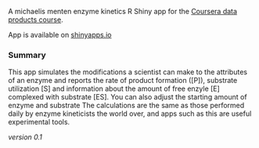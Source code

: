 A michaelis menten enzyme kinetics R Shiny app for the [Coursera data products course](https://class.coursera.org/devdataprod-033).

App is available on [shinyapps.io](https://stevecheckley.shinyapps.io/shiny_mm)

### Summary
This app simulates the modifications a scientist can make to the attributes of an enzyme and reports the rate of product formation ([P]), substrate utilization [S] and information about the amount of free enzyle [E] complexed with substrate [ES]. You can also adjust the starting amount of enzyme and substrate The calculations are the same as those performed daily by enzyme kineticists the world over, and apps such as this are useful experimental tools.

*version 0.1*
